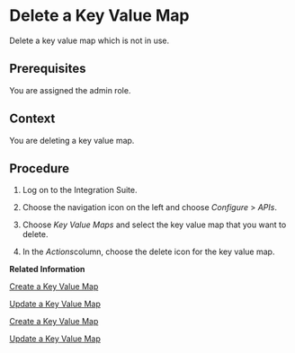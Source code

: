<!-- loio24fbb01bcc61480ea21962900aaecb04 -->

# Delete a Key Value Map

Delete a key value map which is not in use.



<a name="loio24fbb01bcc61480ea21962900aaecb04__prereq_lnm_hdg_mfb"/>

## Prerequisites

You are assigned the admin role.



<a name="loio24fbb01bcc61480ea21962900aaecb04__context_pkz_3d3_mfb"/>

## Context

You are deleting a key value map.



<a name="loio24fbb01bcc61480ea21962900aaecb04__steps_qkz_3d3_mfb"/>

## Procedure

1.  Log on to the Integration Suite.

2.  Choose the navigation icon on the left and choose *Configure* \> *APIs*.

3.  Choose *Key Value Maps* and select the key value map that you want to delete.

4.  In the *Actions*column, choose the delete icon for the key value map.


**Related Information**  


[Create a Key Value Map](create-a-key-value-map-90d8d41.md "Create a key value map using the create and manage collections of arbitrary key value pairs for any number of API proxies.")

[Update a Key Value Map](update-a-key-value-map-4961431.md "Update a key value map.")

[Create a Key Value Map](create-a-key-value-map-90d8d41.md "Create a key value map using the create and manage collections of arbitrary key value pairs for any number of API proxies.")

[Update a Key Value Map](update-a-key-value-map-4961431.md "Update a key value map.")


